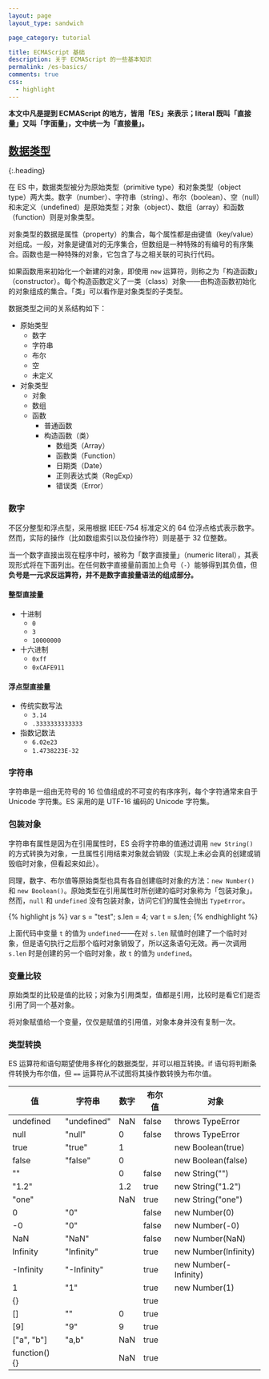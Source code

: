 ```yaml
---
layout: page
layout_type: sandwich

page_category: tutorial

title: ECMAScript 基础
description: 关于 ECMAScript 的一些基本知识
permalink: /es-basics/
comments: true
css:
  - highlight
---
```


**本文中凡是提到 ECMAScript 的地方，皆用「ES」来表示；literal 既叫「直接量」又叫「字面量」，文中统一为「直接量」。**

## [数据类型](data_type/)
{:.heading}

在 ES 中，数据类型被分为原始类型（primitive type）和对象类型（object type）两大类。数字（number）、字符串（string）、布尔（boolean）、空（null）和未定义（undefined）是原始类型；对象（object）、数组（array）和函数（function）则是对象类型。

对象类型的数据是属性（property）的集合，每个属性都是由键值（key/value）对组成。一般，对象是键值对的无序集合，但数组是一种特殊的有编号的有序集合。函数也是一种特殊的对象，它包含了与之相关联的可执行代码。

如果函数用来初始化一个新建的对象，即使用 `new` 运算符，则称之为「构造函数」（constructor）。每个构造函数定义了一类（class）对象——由构造函数初始化的对象组成的集合。「类」可以看作是对象类型的子类型。

数据类型之间的关系结构如下：

- 原始类型
  - 数字
  - 字符串
  - 布尔
  - 空
  - 未定义
- 对象类型
  - 对象
  - 数组
  - 函数
    - 普通函数
    - 构造函数（类）
      - 数组类（Array）
      - 函数类（Function）
      - 日期类（Date）
      - 正则表达式类（RegExp）
      - 错误类（Error）

### 数字

不区分整型和浮点型，采用根据 IEEE-754 标准定义的 64 位浮点格式表示数字。然而，实际的操作（比如数组索引以及位操作符）则是基于 32 位整数。

当一个数字直接出现在程序中时，被称为「数字直接量」（numeric literal），其表现形式将在下面列出。在任何数字直接量前面加上负号（`-`）能够得到其负值，但**负号是一元求反运算符，并不是数字直接量语法的组成部分。**

#### 整型直接量

- 十进制
  - `0`
  - `3`
  - `10000000`
- 十六进制
  - `0xff`
  - `0xCAFE911`

#### 浮点型直接量

- 传统实数写法
  - `3.14`
  - `.3333333333333`
- 指数记数法
  - `6.02e23`
  - `1.4738223E-32`

### 字符串

字符串是一组由无符号的 16 位值组成的不可变的有序序列，每个字符通常来自于 Unicode 字符集。ES 采用的是 UTF-16 编码的 Unicode 字符集。

### 包装对象

字符串有属性是因为在引用属性时，ES 会将字符串的值通过调用 `new String()` 的方式转换为对象，一旦属性引用结束对象就会销毁（实现上未必会真的创建或销毁临时对象，但看起来如此）。 

同理，数字、布尔值等原始类型也具有各自创建临时对象的方法：`new Number()` 和 `new Boolean()`。原始类型在引用属性时所创建的临时对象称为「包装对象」。然而，`null` 和 `undefined` 没有包装对象，访问它们的属性会抛出 `TypeError`。

{% highlight js %}
var s = "test";
s.len = 4;
var t = s.len;
{% endhighlight %}

上面代码中变量 `t` 的值为 `undefined`——在对 `s.len` 赋值时创建了一个临时对象，但是语句执行之后那个临时对象销毁了，所以这条语句无效。再一次调用 `s.len` 时是创建的另一个临时对象，故 `t` 的值为 `undefined`。

### 变量比较

原始类型的比较是值的比较；对象为引用类型，值都是引用，比较时是看它们是否引用了同一个基对象。

将对象赋值给一个变量，仅仅是赋值的引用值，对象本身并没有复制一次。

### 类型转换

ES 运算符和语句期望使用多样化的数据类型，并可以相互转换。if 语句将判断条件转换为布尔值，但 `==` 运算符从不试图将其操作数转换为布尔值。

值 | 字符串 | 数字 | 布尔值 | 对象
---|--------|------|--------|-----
undefined | "undefined" | NaN | false | throws TypeError
null | "null" | 0 | false | throws TypeError
true | "true" | 1 |  | new Boolean(true)
false | "false" | 0 |  | new Boolean(false)
"" |  | 0 | false | new String("")
"1.2" |  | 1.2 | true | new String("1.2")
"one" |  | NaN | true | new String("one")
0 | "0" |  | false | new Number(0)
-0 | "0" |  | false | new Number(-0)
NaN | "NaN" |  | false | new Number(NaN)
Infinity | "Infinity" |  | true | new Number(Infinity)
-Infinity | "-Infinity" |  | true | new Number(-Infinity)
1 | "1" |  | true | new Number(1)
{} |  |  | true |
[] | "" | 0 | true |
[9] | "9" | 9 | true |
["a", "b"] | "a,b" | NaN | true |
function() {} | | NaN | true |
